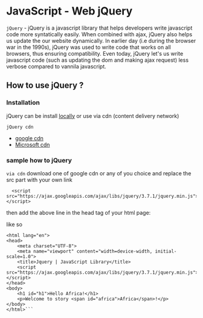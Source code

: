 # JavaScript - Web jQuery

`jQuery` - jQuery is a javascript library that helps developers write javascript code more syntatically easily. When combined with ajax, jQuery also helps us update the our website dynamically. In earlier day (i.e during the browser war in the 1990s), jQuery was used to write code that works on all browsers, thus ensuring compatibility. Even today, jQuery let's us write javascript code (such as updating the dom and making ajax request) less verbose compared to vannila javascript.  

## How to use jQuery ?

### Installation
jQuery can be install [locally](https://jquery.com/download/) or use via cdn (content delivery network)

  `jQuery cdn`

  - [google cdn](https://developers.google.com/speed/libraries#jquery)
  - [Microsoft cdn](https://learn.microsoft.com/en-us/aspnet/ajax/cdn/overview#jQuery_Releases_on_the_CDN_0)

### sample how to jQuery

  `via cdn` 
    download one of google cdn or any of you choice and replace the src part with your own link

      <script src="https://ajax.googleapis.com/ajax/libs/jquery/3.7.1/jquery.min.js"></script>

  then add the above line in the head tag of your html page:
  
  like so
    
```<!DOCTYPE html>
<html lang="en">
<head>
    <meta charset="UTF-8">
    <meta name="viewport" content="width=device-width, initial-scale=1.0">
    <title>Jquery | JavaScript Library</title>
    <script src="https://ajax.googleapis.com/ajax/libs/jquery/3.7.1/jquery.min.js"></script>
</head>
<body>
    <h1 id="h1">Hello Africa!</h1>
    <p>Welcome to story <span id="africa">Africa</span>!</p>
</body>
</html>```
    
